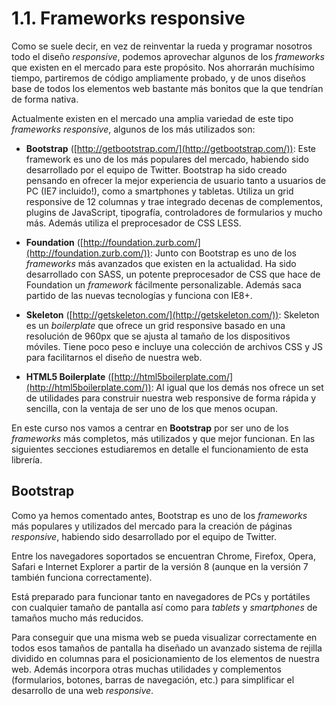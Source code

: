 # 1.1. Frameworks responsive

Como se suele decir, en vez de reinventar la rueda y programar nosotros todo el diseño _responsive_, podemos aprovechar algunos de los _frameworks_ que existen en el mercado para este propósito. Nos ahorrarán muchísimo tiempo, partiremos de código ampliamente probado, y de unos diseños base de todos los elementos web bastante más bonitos que la que tendrían de forma nativa.

Actualmente existen en el mercado una amplia variedad de este tipo _frameworks responsive_, algunos de los más utilizados son:

- **Bootstrap** ([http://getbootstrap.com/](http://getbootstrap.com/)): Este framework es uno de los más populares del mercado, habiendo sido desarrollado por el equipo de Twitter. Bootstrap ha sido creado pensando en ofrecer la mejor experiencia de usuario tanto a usuarios de PC (IE7 incluido!), como a smartphones y tabletas. Utiliza un grid responsive de 12 columnas y trae integrado decenas de complementos, plugins de JavaScript, tipografía, controladores de formularios y mucho más. Además utiliza el preprocesador de CSS LESS.

- **Foundation** ([http://foundation.zurb.com/](http://foundation.zurb.com/)): Junto con Bootstrap es uno de los _frameworks_ más avanzados que existen en la actualidad. Ha sido desarrollado con SASS, un potente preprocesador de CSS que hace de Foundation un _framework_ fácilmente personalizable. Además saca partido de las nuevas tecnologías y funciona con IE8+.

- **Skeleton** ([http://getskeleton.com/](http://getskeleton.com/)): Skeleton es un _boilerplate_ que ofrece un grid responsive basado en una resolución de 960px que se ajusta al tamaño de los dispositivos móviles. Tiene poco peso e incluye una colección de archivos CSS y JS para facilitarnos el diseño de nuestra web.

- **HTML5 Boilerplate** ([http://html5boilerplate.com/](http://html5boilerplate.com/)): Al igual que los demás nos ofrece un set de utilidades para construir nuestra web responsive de forma rápida y sencilla, con la ventaja de ser uno de los que menos ocupan.

En este curso nos vamos a centrar en **Bootstrap** por ser uno de los _frameworks_ más completos, más utilizados y que mejor funcionan. En las siguientes secciones estudiaremos en detalle el funcionamiento de esta librería.

## Bootstrap

Como ya hemos comentado antes, Bootstrap es uno de los _frameworks_ más populares y utilizados del mercado para la creación de páginas _responsive_, habiendo sido desarrollado por el equipo de Twitter.

Entre los navegadores soportados se encuentran Chrome, Firefox, Opera, Safari e Internet Explorer a partir de la versión 8 (aunque en la versión 7 también funciona correctamente).

Está preparado para funcionar tanto en navegadores de PCs y portátiles con cualquier tamaño de pantalla así como para _tablets_ y _smartphones_ de tamaños mucho más reducidos.

Para conseguir que una misma web se pueda visualizar correctamente en todos esos tamaños de pantalla ha diseñado un avanzado sistema de rejilla dividido en columnas para el posicionamiento de los elementos de nuestra web. Además incorpora otras muchas utilidades y complementos (formularios, botones, barras de navegación, etc.) para simplificar el desarrollo de una web _responsive_.
